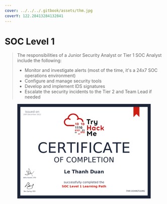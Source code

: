 ```yaml
---
cover: ../../../.gitbook/assets/thm.jpg
coverY: 122.28413284132841
---
```


# SOC Level 1

> The responsibilities of a Junior Security Analyst or Tier 1 SOC Analyst include the following:
>
> * Monitor and investigate alerts (most of the time, it's a 24x7 SOC operations environment)
> * Configure and manage security tools
> * Develop and implement IDS signatures
> * Escalate the security incidents to the Tier 2 and Team Lead if needed

<figure><img src="../../../.gitbook/assets/image (11) (1).png" alt=""><figcaption></figcaption></figure>
